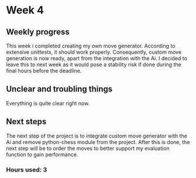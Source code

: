 # Week 4

## Weekly progress
This week i completed creating my own move generator. According to extensive unittests, it should work properly. Consequently, custom move generation is now ready, apart from the integration with the Ai. I decided to leave this to next week as it would pose a stability risk if done during the final hours before the deadline.

## Unclear and troubling things
Everything is quite clear right now.

## Next steps
The next step of the project is to integrate custom move generator with the Ai and remove python-chess module from the project. After this is done, the next step will be to order the moves to better support my evaluation function to gain performance.

### Hours used: 3
